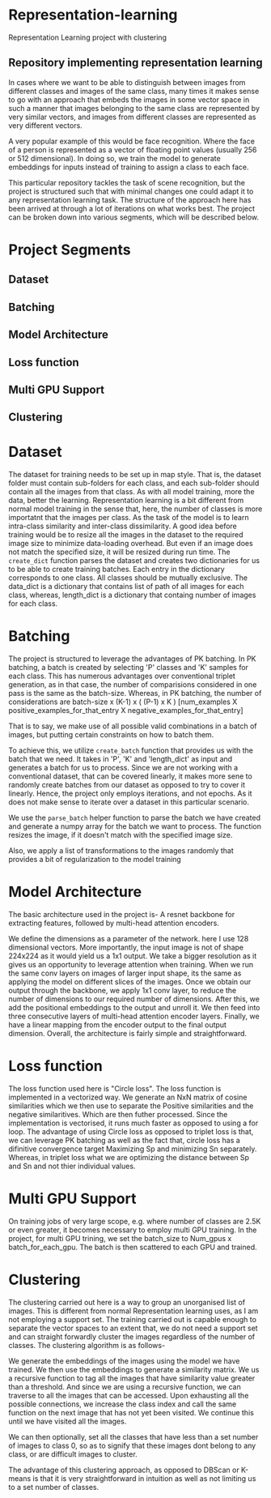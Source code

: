 # Representation-learning
Representation Learning project with clustering

## Repository implementing representation learning
In cases where we want to be able to distinguish between images from different classes and images of the same class, many times it makes sense to go with an approach that embeds the images in some vector space in such a manner that images belonging to the same class are represented by very similar vectors, and images from different classes are represented as very different vectors.

A very popular example of this would be face recognition. Where the face of a person is represented as a vector of floating point values (usually 256 or 512 dimensional). In doing so, we train the model to generate embeddings for inputs instead of training to assign a class to each face.

This particular repository tackles the task of scene recognition, but the project is structured such that with minimal changes one could adapt it to any representation learning task. The structure of the approach here has been arrived at through a lot of iterations on what works best. The project can be broken down into various segments, which will be described below.

# Project Segments
## Dataset
## Batching
## Model Architecture
## Loss function
## Multi GPU Support
## Clustering

# Dataset
The dataset for training needs to be set up in map style. That is, the dataset folder must contain sub-folders for each class, and each sub-folder should contain all the images from that class. As with all model training, more the data, better the learning. Representation learning is a bit different from normal model training in the sense that, here, the number of classes is more importatnt that the images per class. As the task of the model is to learn intra-class similarity and inter-class dissimilarity.
A good idea before training would be to resize all the images in the dataset to the required image size to minimize data-loading overhead. But even if an image does not match the specified size, it will be resized during run time.
The `create_dict` function parses the dataset and creates two dictionaries for us to be able to create training batches. Each entry in the dictionary corresponds to one class. All classes should be mutually exclusive. The data_dict is a dictionary that contains list of path of all images for each class, whereas, length_dict is a dictionary that containg number of images for each class.

# Batching
The project is structured to leverage the advantages of PK batching. In PK batching, a batch is created by selecting 'P' classes and 'K' samples for each class. This has numerous advantages over conventional triplet generation, as in that case, the number of comparisions considered in one pass is the same as the batch-size. Whereas, in PK batching, the number of considerations are 
batch-size x (K-1) x ( (P-1) x K )
[num_examples X positive_examples_for_that_entry X negative_examples_for_that_entry]

That is to say, we make use of all possible valid combinations in a batch of images, but putting certain constraints on how to batch them.

To achieve this, we utilize `create_batch` function that provides us with the batch that we need. It takes in 'P', 'K' and 'length_dict' as input and generates a batch for us to process. Since we are not working with a conventional dataset, that can be covered linearly, it makes more sene to randomly create batches from our dataset as opposed to try to cover it linearly. Hence, the project only employs iterations, and not epochs. As it does not make sense to iterate over a dataset in this particular scenario.

We use the `parse_batch` helper function to parse the batch we have created and generate a numpy array for the batch we want to process. The function resizes the image, if it doesn't match with the specified image size.

Also, we apply a list of transformations to the images randomly that provides a bit of regularization to the model training

# Model Architecture
The basic architecture used in the project is-
A resnet backbone for extracting features, followed by multi-head attention encoders.

We define the dimensions as a parameter of the network. here I use 128 dimensional vectors. More importantly, the input image is not of shape 224x224 as it would yield us a 1x1 output. We take a bigger resolution as it gives us an opportunity to leverage attention when training.
When we run the same conv layers on images of larger input shape, its the same as applying the model on different slices of the images. Once we obtain our output through the backbone, we apply 1x1 conv layer, to reduce the number of dimensions to our required number of dimensions. After this, we add the positional embeddings to the output and unroll it. We then feed into three consecutive layers of multi-head attention encoder layers. Finally, we have a linear mapping from the encoder output to the final output dimension.
Overall, the architecture is fairly simple and straightforward.

# Loss function
The loss function used here is "Circle loss". The loss function is implemented in a vectorized way. We generate an NxN matrix of cosine similarities which we then use to separate the Positive similarities and the negative similaritives. Which are then futher processed. Since the implementation is vectorised, it runs much faster as opposed to using a for loop.
The advantage of using Circle loss as opposed to triplet loss is that, we can leverage PK batching as well as the fact that, circle loss has a difinitive convergence target Maximizing Sp and minimizing Sn separately. Whereas, in triplet loss what we are optimizing the distance between Sp and Sn and not thier individual values.

# Multi GPU Support
On training jobs of very large scope, e.g. where number of classes are 2.5K or even greater, it becomes necessary to employ multi GPU training. In the project, for multi GPU trining, we set the batch_size to Num_gpus x batch_for_each_gpu. The batch is then scattered to each GPU and trained.

# Clustering
The clustering carried out here is a way to group an unorganised list of images. This is different from normal Representation learning uses, as I am not employing a support set. The training carried out is capable enough to separate the vector spaces to an extent that, we do not need a support set and can straight forwardly cluster the images regardless of the number of classes.
The clustering algorithm is as follows-

We generate the embeddings of the images using the model we have trained.
We then use the embeddings to generate a similarity matrix.
We us a recursive function to tag all the images that have similarity value greater than a threshold. And since we are using a recursive function, we can traverse to all the images that can be accessed.
Upon exhausting all the possible connections, we increase the class index and call the same function on the next image that has not yet been visited.
We continue this until we have visited all the images.

We can then optionally, set all the classes that have less than a set number of images to class 0, so as to signify that these images dont belong to any class, or are difficult images to cluster.

The advantage of this clustering approach, as opposed to DBScan or K-means is that it is very straightforward in intuition as well as not limiting us to a set number of classes.

